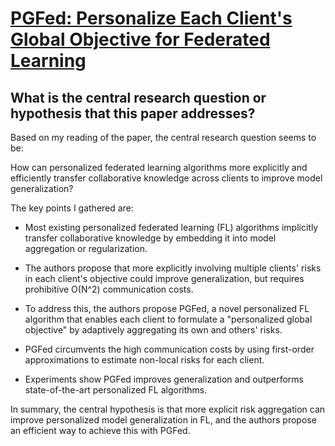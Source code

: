 # [PGFed: Personalize Each Client's Global Objective for Federated Learning](https://arxiv.org/abs/2212.01448)

## What is the central research question or hypothesis that this paper addresses?

 Based on my reading of the paper, the central research question seems to be: 

How can personalized federated learning algorithms more explicitly and efficiently transfer collaborative knowledge across clients to improve model generalization?

The key points I gathered are:

- Most existing personalized federated learning (FL) algorithms implicitly transfer collaborative knowledge by embedding it into model aggregation or regularization. 

- The authors propose that more explicitly involving multiple clients' risks in each client's objective could improve generalization, but requires prohibitive O(N^2) communication costs.

- To address this, the authors propose PGFed, a novel personalized FL algorithm that enables each client to formulate a "personalized global objective" by adaptively aggregating its own and others' risks. 

- PGFed circumvents the high communication costs by using first-order approximations to estimate non-local risks for each client.

- Experiments show PGFed improves generalization and outperforms state-of-the-art personalized FL algorithms.

In summary, the central hypothesis is that more explicit risk aggregation can improve personalized model generalization in FL, and the authors propose an efficient way to achieve this with PGFed.
